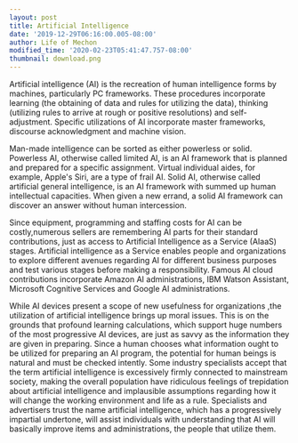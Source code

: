 ```yaml
---
layout: post
title: Artificial Intelligence
date: '2019-12-29T06:16:00.005-08:00'
author: Life of Mechon
modified_time: '2020-02-23T05:41:47.757-08:00'
thumbnail: download.png
---
```


Artificial intelligence (AI) is the recreation of human intelligence 
forms by machines, particularly PC frameworks. These procedures incorporate learning (the obtaining of data and rules for utilizing the data), thinking (utilizing rules to arrive at rough or positive resolutions) and 
self-adjustment. Specific utilizations of AI incorporate master frameworks, 
discourse acknowledgment and machine vision. 

Man-made intelligence can be sorted as either 
powerless or solid. Powerless AI, otherwise called limited AI, is an AI 
framework that is planned and prepared for a specific assignment. Virtual 
individual aides, for example, Apple's Siri, are a type of frail AI. Solid AI, 
otherwise called artificial general intelligence, is an AI framework with 
summed up human intellectual capacities. When given a new errand, a solid AI framework can discover an answer without human intercession. 

Since equipment, programming and staffing costs for AI can be costly,numerous sellers are remembering AI parts for their standard contributions, just as access to Artificial Intelligence as a Service (AIaaS) stages. Artificial intelligence as a Service enables people and organizations to explore different avenues regarding AI for different business purposes and test various stages before making a responsibility. Famous AI cloud contributions incorporate Amazon AI administrations, IBM Watson Assistant, Microsoft Cognitive Services and Google AI administrations. 

While AI devices present a scope of new usefulness for organizations ,the utilization of artificial intelligence brings up moral issues. This is on the grounds that profound learning calculations, which support huge numbers of the most progressive AI devices, are just as savvy as the information they are given in preparing. Since a human chooses what information ought to be utilized for preparing an AI program, the potential for human beings is natural and must be checked intently. 
Some industry specialists accept that the term artificial intelligence is excessively firmly connected to mainstream society, making the overall population have ridiculous feelings of trepidation about artificial intelligence and implausible assumptions regarding how it will change the working environment and life as a rule. Specialists and advertisers trust the name artificial intelligence, which has a progressively impartial undertone, will assist individuals with understanding that AI will basically improve items and administrations,  the people that utilize them. 
